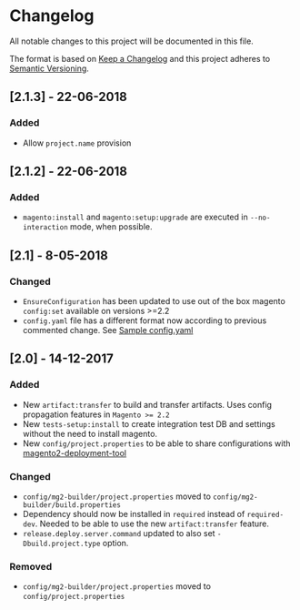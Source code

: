 # Changelog
All notable changes to this project will be documented in this file.

The format is based on [Keep a Changelog](http://keepachangelog.com/en/1.0.0/)
and this project adheres to [Semantic Versioning](http://semver.org/spec/v2.0.0.html).

## [2.1.3] - 22-06-2018

### Added
- Allow `project.name` provision

## [2.1.2] - 22-06-2018

### Added
- `magento:install` and `magento:setup:upgrade` are executed in `--no-interaction` mode, when possible.

## [2.1] - 8-05-2018

### Changed
- `EnsureConfiguration` has been updated to use out of the box magento `config:set` available on versions >=2.2
- `config.yaml` file has a different format now according to previous commented change. See [Sample config.yaml](config.sample/mg2-builder/magento/config.yaml)

## [2.0] - 14-12-2017
### Added
- New `artifact:transfer` to build and transfer artifacts. Uses config propagation features in `Magento >= 2.2`
- New `tests-setup:install` to create integration test DB and settings without the need to install magento.
- New `config/project.properties` to be able to share configurations with [magento2-deployment-tool](https://github.com/staempfli/magento2-deployment-tool)

### Changed
- `config/mg2-builder/project.properties` moved to `config/mg2-builder/build.properties`
- Dependency should now be installed in `required` instead of `required-dev`. Needed to be able to use the new `artifact:transfer` feature.
- `release.deploy.server.command` updated to also set `-Dbuild.project.type` option.

### Removed
- `config/mg2-builder/project.properties` moved to `config/project.properties`
